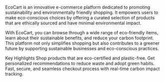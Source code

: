 
EcoCart is an innovative e-commerce platform dedicated to promoting sustainability and environmentally friendly shopping. It empowers users to make eco-conscious choices by offering a curated selection of products that are ethically sourced and have minimal environmental impact.

With EcoCart, you can browse through a wide range of eco-friendly items, learn about their sustainable benefits, and reduce your carbon footprint. This platform not only simplifies shopping but also contributes to a greener future by supporting sustainable businesses and eco-conscious practices.

Key Highlights
Shop products that are eco-certified and plastic-free.
Get personalized recommendations to reduce waste and adopt green habits.
Fast, secure, and seamless checkout process with real-time carbon impact tracking.

